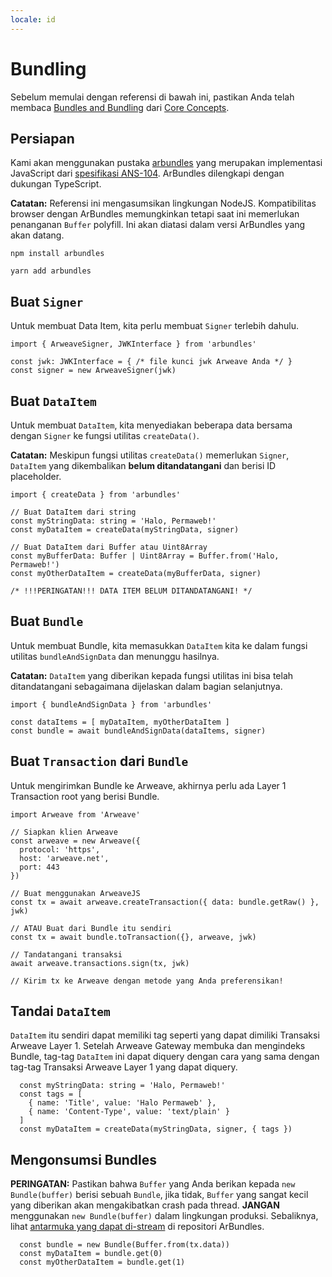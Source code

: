 ```yaml
---
locale: id
---
```


# Bundling

Sebelum memulai dengan referensi di bawah ini, pastikan Anda telah membaca [Bundles and Bundling](/concepts/bundles.md) dari [Core Concepts](/concepts/).

## Persiapan

Kami akan menggunakan pustaka [arbundles](https://github.com/irys-xyz/arbundles) yang merupakan implementasi JavaScript dari [spesifikasi ANS-104](https://github.com/ArweaveTeam/arweave-standards/blob/master/ans/ANS-104.md). ArBundles dilengkapi dengan dukungan TypeScript.

**Catatan:** Referensi ini mengasumsikan lingkungan NodeJS. Kompatibilitas browser dengan ArBundles memungkinkan tetapi saat ini memerlukan penanganan `Buffer` polyfill. Ini akan diatasi dalam versi ArBundles yang akan datang.

<CodeGroup>
  <CodeGroupItem title="NPM">

```console
npm install arbundles
```

  </CodeGroupItem>
  <CodeGroupItem title="YARN">

```console
yarn add arbundles
```

  </CodeGroupItem>
</CodeGroup>

## Buat `Signer`

Untuk membuat Data Item, kita perlu membuat `Signer` terlebih dahulu.

<CodeGroup>
  <CodeGroupItem title="TS">

```ts:no-line-numbers
import { ArweaveSigner, JWKInterface } from 'arbundles'

const jwk: JWKInterface = { /* file kunci jwk Arweave Anda */ }
const signer = new ArweaveSigner(jwk)
```

  </CodeGroupItem>
</CodeGroup>

## Buat `DataItem`

Untuk membuat `DataItem`, kita menyediakan beberapa data bersama dengan `Signer` ke fungsi utilitas `createData()`.

**Catatan:** Meskipun fungsi utilitas `createData()` memerlukan `Signer`, `DataItem` yang dikembalikan **belum ditandatangani** dan berisi ID placeholder.

<CodeGroup>
  <CodeGroupItem title="TS">

```ts:no-line-numbers
import { createData } from 'arbundles'

// Buat DataItem dari string
const myStringData: string = 'Halo, Permaweb!'
const myDataItem = createData(myStringData, signer)

// Buat DataItem dari Buffer atau Uint8Array
const myBufferData: Buffer | Uint8Array = Buffer.from('Halo, Permaweb!')
const myOtherDataItem = createData(myBufferData, signer)

/* !!!PERINGATAN!!! DATA ITEM BELUM DITANDATANGANI! */
```

  </CodeGroupItem>
</CodeGroup>

## Buat `Bundle`

Untuk membuat Bundle, kita memasukkan `DataItem` kita ke dalam fungsi utilitas `bundleAndSignData` dan menunggu hasilnya.

**Catatan:** `DataItem` yang diberikan kepada fungsi utilitas ini bisa telah ditandatangani sebagaimana dijelaskan dalam bagian selanjutnya.

<CodeGroup>
  <CodeGroupItem title="TS">

```ts:no-line-numbers
import { bundleAndSignData } from 'arbundles'

const dataItems = [ myDataItem, myOtherDataItem ]
const bundle = await bundleAndSignData(dataItems, signer)
```

  </CodeGroupItem>
</CodeGroup>

## Buat `Transaction` dari `Bundle`

Untuk mengirimkan Bundle ke Arweave, akhirnya perlu ada Layer 1 Transaction root yang berisi Bundle.

<CodeGroup>
  <CodeGroupItem title="TS">

```ts:no-line-numbers
import Arweave from 'Arweave'

// Siapkan klien Arweave
const arweave = new Arweave({
  protocol: 'https',
  host: 'arweave.net',
  port: 443
})

// Buat menggunakan ArweaveJS
const tx = await arweave.createTransaction({ data: bundle.getRaw() }, jwk)

// ATAU Buat dari Bundle itu sendiri
const tx = await bundle.toTransaction({}, arweave, jwk)

// Tandatangani transaksi
await arweave.transactions.sign(tx, jwk)

// Kirim tx ke Arweave dengan metode yang Anda preferensikan!
```

  </CodeGroupItem>
</CodeGroup>

## Tandai `DataItem`

`DataItem` itu sendiri dapat memiliki tag seperti yang dapat dimiliki Transaksi Arweave Layer 1. Setelah Arweave Gateway membuka dan mengindeks Bundle, tag-tag `DataItem` ini dapat diquery dengan cara yang sama dengan tag-tag Transaksi Arweave Layer 1 yang dapat diquery.

<CodeGroup>
  <CodeGroupItem title="TS">

```ts:no-line-numbers
  const myStringData: string = 'Halo, Permaweb!'
  const tags = [
    { name: 'Title', value: 'Halo Permaweb' },
    { name: 'Content-Type', value: 'text/plain' }
  ]
  const myDataItem = createData(myStringData, signer, { tags })
```

  </CodeGroupItem>
</CodeGroup>

## Mengonsumsi Bundles

**PERINGATAN:** Pastikan bahwa `Buffer` yang Anda berikan kepada `new Bundle(buffer)` berisi sebuah `Bundle`, jika tidak, `Buffer` yang sangat kecil yang diberikan akan mengakibatkan crash pada thread. **JANGAN** menggunakan `new Bundle(buffer)` dalam lingkungan produksi. Sebaliknya, lihat [antarmuka yang dapat di-stream](https://github.com/irys-xyz/arbundles/blob/master/src/stream) di repositori ArBundles.

<CodeGroup>
  <CodeGroupItem title="TS">

```ts:no-line-numbers
  const bundle = new Bundle(Buffer.from(tx.data))
  const myDataItem = bundle.get(0)
  const myOtherDataItem = bundle.get(1)
```

  </CodeGroupItem>
</CodeGroup>
